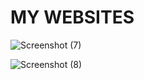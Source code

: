 # MY WEBSITES

![Screenshot (7)](https://github.com/user-attachments/assets/f518ee43-61d0-46ad-8981-1e191b4da781)

![Screenshot (8)](https://github.com/user-attachments/assets/501bdfbd-4038-4b35-a718-3d8d95c2066f)

